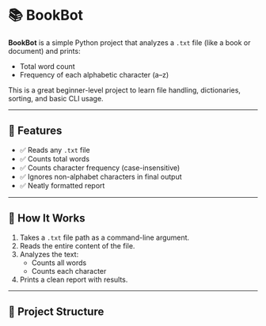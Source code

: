 # 📚 BookBot

**BookBot** is a simple Python project that analyzes a `.txt` file (like a book or document) and prints:
- Total word count
- Frequency of each alphabetic character (a–z)

This is a great beginner-level project to learn file handling, dictionaries, sorting, and basic CLI usage.

---

## 🚀 Features

- ✅ Reads any `.txt` file
- ✅ Counts total words
- ✅ Counts character frequency (case-insensitive)
- ✅ Ignores non-alphabet characters in final output
- ✅ Neatly formatted report

---

## 🧠 How It Works

1. Takes a `.txt` file path as a command-line argument.
2. Reads the entire content of the file.
3. Analyzes the text:
   - Counts all words
   - Counts each character
4. Prints a clean report with results.

---

## 📁 Project Structure

